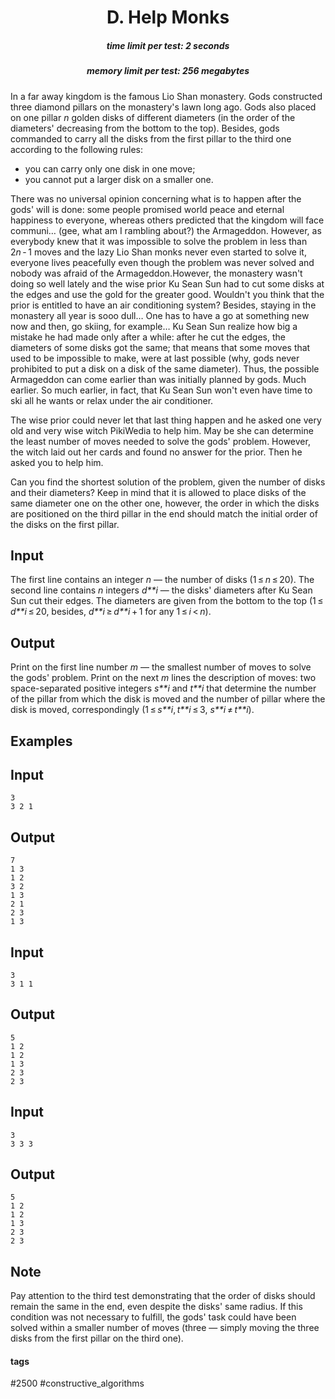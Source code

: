 <h1 style='text-align: center;'> D. Help Monks</h1>

<h5 style='text-align: center;'>time limit per test: 2 seconds</h5>
<h5 style='text-align: center;'>memory limit per test: 256 megabytes</h5>

In a far away kingdom is the famous Lio Shan monastery. Gods constructed three diamond pillars on the monastery's lawn long ago. Gods also placed on one pillar *n* golden disks of different diameters (in the order of the diameters' decreasing from the bottom to the top). Besides, gods commanded to carry all the disks from the first pillar to the third one according to the following rules:

* you can carry only one disk in one move;
* you cannot put a larger disk on a smaller one.

 There was no universal opinion concerning what is to happen after the gods' will is done: some people promised world peace and eternal happiness to everyone, whereas others predicted that the kingdom will face communi… (gee, what am I rambling about?) the Armageddon. However, as everybody knew that it was impossible to solve the problem in less than 2*n* - 1 moves and the lazy Lio Shan monks never even started to solve it, everyone lives peacefully even though the problem was never solved and nobody was afraid of the Armageddon.However, the monastery wasn't doing so well lately and the wise prior Ku Sean Sun had to cut some disks at the edges and use the gold for the greater good. Wouldn't you think that the prior is entitled to have an air conditioning system? Besides, staying in the monastery all year is sooo dull… One has to have a go at something new now and then, go skiing, for example… Ku Sean Sun realize how big a mistake he had made only after a while: after he cut the edges, the diameters of some disks got the same; that means that some moves that used to be impossible to make, were at last possible (why, gods never prohibited to put a disk on a disk of the same diameter). Thus, the possible Armageddon can come earlier than was initially planned by gods. Much earlier. So much earlier, in fact, that Ku Sean Sun won't even have time to ski all he wants or relax under the air conditioner.

The wise prior could never let that last thing happen and he asked one very old and very wise witch PikiWedia to help him. May be she can determine the least number of moves needed to solve the gods' problem. However, the witch laid out her cards and found no answer for the prior. Then he asked you to help him.

Can you find the shortest solution of the problem, given the number of disks and their diameters? Keep in mind that it is allowed to place disks of the same diameter one on the other one, however, the order in which the disks are positioned on the third pillar in the end should match the initial order of the disks on the first pillar.

## Input

The first line contains an integer *n* — the number of disks (1 ≤ *n* ≤ 20). The second line contains *n* integers *d**i* — the disks' diameters after Ku Sean Sun cut their edges. The diameters are given from the bottom to the top (1 ≤ *d**i* ≤ 20, besides, *d**i* ≥ *d**i* + 1 for any 1 ≤ *i* < *n*).

## Output

Print on the first line number *m* — the smallest number of moves to solve the gods' problem. Print on the next *m* lines the description of moves: two space-separated positive integers *s**i* and *t**i* that determine the number of the pillar from which the disk is moved and the number of pillar where the disk is moved, correspondingly (1 ≤ *s**i*, *t**i* ≤ 3, *s**i* ≠ *t**i*). 

## Examples

## Input


```
3  
3 2 1  

```
## Output


```
7  
1 3  
1 2  
3 2  
1 3  
2 1  
2 3  
1 3  

```
## Input


```
3  
3 1 1  

```
## Output


```
5  
1 2  
1 2  
1 3  
2 3  
2 3  

```
## Input


```
3  
3 3 3  

```
## Output


```
5  
1 2  
1 2  
1 3  
2 3  
2 3  

```
## Note

Pay attention to the third test demonstrating that the order of disks should remain the same in the end, even despite the disks' same radius. If this condition was not necessary to fulfill, the gods' task could have been solved within a smaller number of moves (three — simply moving the three disks from the first pillar on the third one).



#### tags 

#2500 #constructive_algorithms 